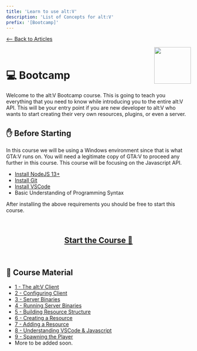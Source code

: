 ```yaml
---
title: 'Learn to use alt:V'
description: 'List of Concepts for alt:V'
prefix: '[Bootcamp]'
---
```


[<-- Back to Articles](../index.md)

<img src="https://i.imgur.com/CArM62I.png" height="100" align="right">&nbsp;&nbsp;

# 💻 Bootcamp

Welcome to the alt:V Bootcamp course. This is going to teach you everything that you need to know while introducing you to the entire alt:V API. This will be your entry point if you are new developer to alt:V who wants to start creating their very own resources, plugins, or even a server.

## ✋ Before Starting

In this course we will be using a Windows environment since that is what GTA:V runs on. You will need a legitimate copy of GTA:V to proceed any further in this course. This course will be focusing on the Javascript API.

-   [Install NodeJS 13+](https://nodejs.org/en/download/)
-   [Install Git](https://git-scm.com/downloads)
-   [Install VSCode](https://code.visualstudio.com/download)
-   Basic Understanding of Programming Syntax

After installing the above requirements you should be free to start this course.

<center>
<br />
<a href="./001.md"><h2>Start the Course 🚀</h2></a>
<br />
</center>

## 📄 Course Material

-   [1 - The alt:V Client](./001.md)
-   [2 - Configuring Client](./002.md)
-   [3 - Server Binaries](./003.md)
-   [4 - Running Server Binaries](./004.md)
-   [5 - Building Resource Structure](./005.md)
-   [6 - Creating a Resource](./006.md)
-   [7 - Adding a Resource](./007.md)
-   [8 - Understanding VSCode & Javascript](./008.md)
-   [9 - Spawning the Player](./009.md)
-   More to be added soon.
